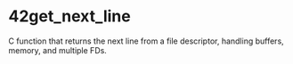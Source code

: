# 42get_next_line
C function that returns the next line from a file descriptor, handling buffers, memory, and multiple FDs.
